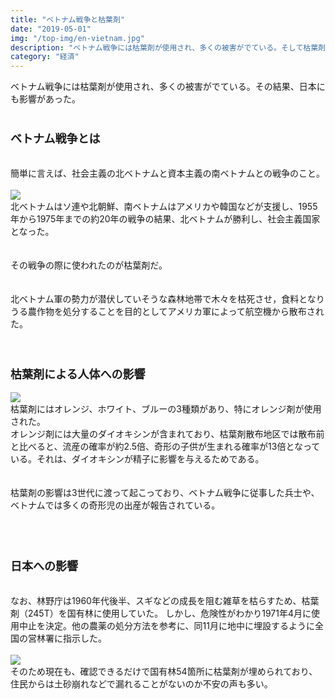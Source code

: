 ```yaml
---
title: "ベトナム戦争と枯葉剤"
date: "2019-05-01"
img: "/top-img/en-vietnam.jpg"
description: "ベトナム戦争には枯葉剤が使用され、多くの被害がでている。そして枯葉剤は日本にも影響を与えることとなった。"
category: "経済"
---
```


ベトナム戦争には枯葉剤が使用され、多くの被害がでている。その結果、日本にも影響があった。<br>
<br>

<h3><font size="4"><b>ベトナム戦争とは</b></font></h3><br>
簡単に言えば、社会主義の北ベトナムと資本主義の南ベトナムとの戦争のこと。<br>
<br>
<img src="https://cdn-ak.f.st-hatena.com/images/fotolife/t/tarotarosanba/20190501/20190501172327.jpg">
<br>
北ベトナムはソ連や北朝鮮、南ベトナムはアメリカや韓国などが支援し、1955年から1975年までの約20年の戦争の結果、北ベトナムが勝利し、社会主義国家となった。<br>
<br>
<br>
その戦争の際に使われたのが枯葉剤だ。<br>
<br>
<br>
北ベトナム軍の勢力が潜伏していそうな森林地帯で木々を枯死させ，食料となりうる農作物を処分することを目的としてアメリカ軍によって航空機から散布された。<br>
<br>
<br>
<h3><font size="4"><b>枯葉剤による人体への影響</b></font></h3>
<img src="https://cdn-ak.f.st-hatena.com/images/fotolife/t/tarotarosanba/20190501/20190501003057.jpg">
<br>
枯葉剤にはオレンジ、ホワイト、ブルーの3種類があり、特にオレンジ剤が使用された。<br>
オレンジ剤には大量のダイオキシンが含まれており、枯葉剤散布地区では散布前と比べると、流産の確率が約2.5倍、奇形の子供が生まれる確率が13倍となっている。それは、ダイオキシンが精子に影響を与えるためである。<br>
<br>
<br>
枯葉剤の影響は3世代に渡って起こっており、ベトナム戦争に従事した兵士や、ベトナムでは多くの奇形児の出産が報告されている。<br>
<br>
<br>
<br>
<h3><font size="4"><b>日本への影響</b></font></h3>
<br>
なお、林野庁は1960年代後半、スギなどの成長を阻む雑草を枯らすため、枯葉剤（245T）を国有林に使用していた。
しかし、危険性がわかり1971年4月に使用中止を決定。他の農薬の処分方法を参考に、同11月に地中に埋設するように全国の営林署に指示した。<br>
<br>
<img src="https://cdn-ak.f.st-hatena.com/images/fotolife/t/tarotarosanba/20190501/20190501003120.jpg">
<br>
そのため現在も、確認できるだけで国有林54箇所に枯葉剤が埋められており、住民からは土砂崩れなどで漏れることがないのか不安の声も多い。<br>
<br>
<br>
